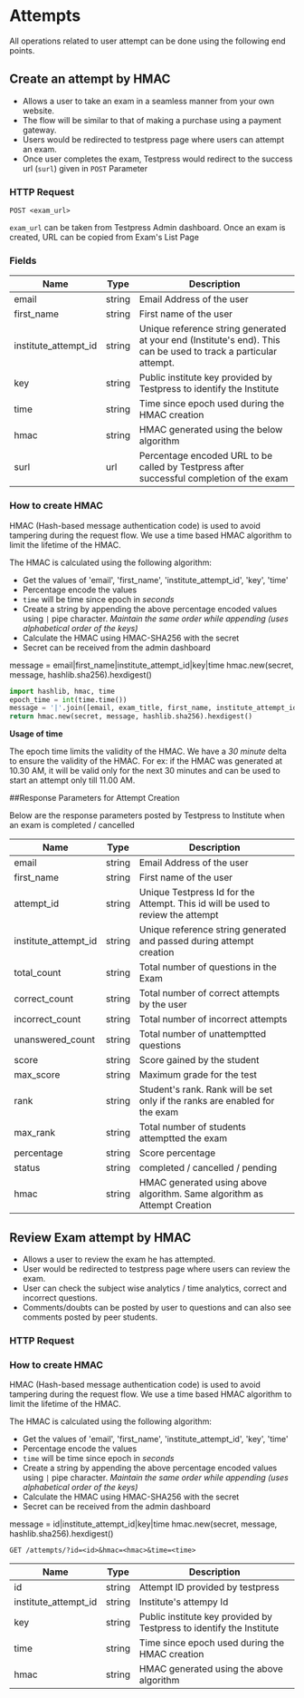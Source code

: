 # Attempts
All operations related to user attempt can be done using the following end points.

## Create an attempt by HMAC
* Allows a user to take an exam in a seamless manner from your own website. 
* The flow will be similar to that of making a purchase using a payment gateway. 
* Users would be redirected to testpress page where users can attempt an exam. 
* Once user completes the exam, Testpress would redirect to the success url (`surl`) given in `POST` Parameter

### HTTP Request

`POST <exam_url>`

`exam_url` can be taken from Testpress Admin dashboard. Once an exam is created, URL can be copied from Exam's List Page

### Fields

Name | Type | Description
-----|------|-------------
email | string | Email Address of the user
first_name | string | First name of the user
institute_attempt_id | string | Unique reference string generated at your end (Institute's end). This can be used to track a particular attempt.
key | string | Public institute key provided by Testpress to identify the Institute
time | string | Time since epoch used during the HMAC creation
hmac | string | HMAC generated using the below algorithm
surl | url | Percentage encoded URL to be called by Testpress after successful completion of the exam

### How to create HMAC

HMAC (Hash-based message authentication code) is used to avoid tampering during the request flow. We use a time based HMAC algorithm to limit the lifetime of the HMAC.

The HMAC is calculated using the following algorithm:

* Get the values of 'email', 'first_name', 'institute_attempt_id', 'key', 'time'
* Percentage encode the values
* `time` will be time since epoch in *seconds*
* Create a string by appending the above percentage encoded values using `|` pipe character. *Maintain the same order while appending (uses alphabetical order of the keys)*
* Calculate the HMAC using HMAC-SHA256 with the secret
* Secret can be received from the admin dashboard

message = email|first_name|institute_attempt_id|key|time
hmac.new(secret, message, hashlib.sha256).hexdigest()

```python
import hashlib, hmac, time
epoch_time = int(time.time())
message = '|'.join([email, exam_title, first_name, institute_attempt_id, key, epoch_time ])
return hmac.new(secret, message, hashlib.sha256).hexdigest()
```

<aside class="info">
<strong> Usage of time </strong><br>

The epoch time limits the validity of the HMAC. We have a *30 minute* delta to ensure the validity of the HMAC. 
For ex: if the HMAC was generated at 10.30 AM, it will be valid only for the next 30 minutes and can be used to start an attempt only till 11.00 AM.

</aside>


##Response Parameters for Attempt Creation

Below are the response parameters posted by Testpress to Institute when an exam is completed / cancelled

Name | Type | Description
-----|------|-------------
email | string | Email Address of the user
first_name | string | First name of the user
attempt_id | string | Unique Testpress Id for the Attempt. This id will be used to review the attempt
institute_attempt_id | string | Unique reference string generated and passed during attempt creation
total_count | string | Total number of questions in the Exam
correct_count | string | Total number of correct attempts by the user
incorrect_count | string | Total number of incorrect attempts
unanswered_count | string | Total number of unattemptted questions
score | string | Score gained by the student
max_score | string | Maximum grade for the test
rank | string | Student's rank. Rank will be set only if the ranks are enabled for the exam
max_rank | string | Total number of students attemptted the exam
percentage | string | Score percentage
status | string | completed / cancelled / pending
hmac | string | HMAC generated using above algorithm. Same algorithm as Attempt Creation


## Review Exam attempt by HMAC

* Allows a user to review the exam he has attempted. 
* User would be redirected to testpress page where users can review the exam.
* User can check the subject wise analytics / time analytics, correct and incorrect questions. 
* Comments/doubts can be posted by user to questions and can also see comments posted by peer students.

### HTTP Request

### How to create HMAC

HMAC (Hash-based message authentication code) is used to avoid tampering during the request flow. We use a time based HMAC algorithm to limit the lifetime of the HMAC.

The HMAC is calculated using the following algorithm:

* Get the values of 'email', 'first_name', 'institute_attempt_id', 'key', 'time'
* Percentage encode the values
* `time` will be time since epoch in *seconds*
* Create a string by appending the above percentage encoded values using `|` pipe character. *Maintain the same order while appending (uses alphabetical order of the keys)*
* Calculate the HMAC using HMAC-SHA256 with the secret
* Secret can be received from the admin dashboard

message = id|institute_attempt_id|key|time
hmac.new(secret, message, hashlib.sha256).hexdigest()

`GET /attempts/?id=<id>&hmac=<hmac>&time=<time>`


Name | Type | Description
-----|------|-------------
id | string | Attempt ID provided by testpress
institute_attempt_id | string | Institute's attempy Id
key | string | Public institute key provided by Testpress to identify the Institute
time | string | Time since epoch used during the HMAC creation
hmac | string | HMAC generated using the above algorithm
